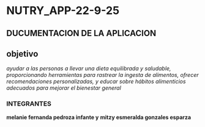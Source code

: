 # NUTRY_APP-22-9-25

## DUCUMENTACION DE LA APLICACION



## objetivo
*ayudar a las personas a llevar una dieta equilibrada y saludable, proporcionando herramientas para rastrear la ingesta de alimentos, ofrecer recomendaciones personalizadas, y educar sobre hábitos alimenticios adecuados para mejorar el bienestar general*
### INTEGRANTES
**melanie fernanda pedroza infante  y** **mitzy esmeralda gonzales esparza**


